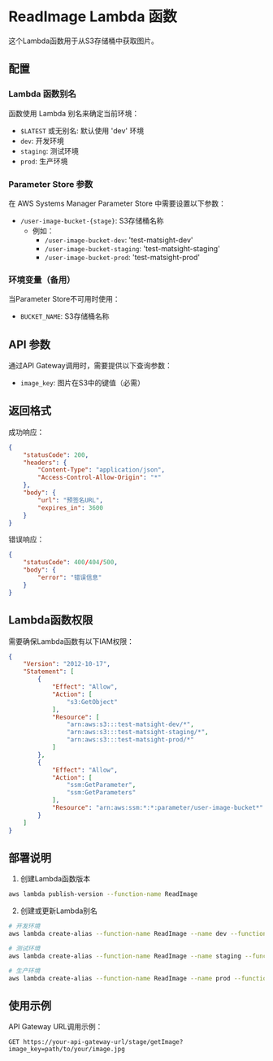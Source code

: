 # ReadImage Lambda 函数

这个Lambda函数用于从S3存储桶中获取图片。

## 配置

### Lambda 函数别名

函数使用 Lambda 别名来确定当前环境：
- `$LATEST` 或无别名: 默认使用 'dev' 环境
- `dev`: 开发环境
- `staging`: 测试环境
- `prod`: 生产环境

### Parameter Store 参数

在 AWS Systems Manager Parameter Store 中需要设置以下参数：

- `/user-image-bucket-{stage}`: S3存储桶名称
  - 例如：
    - `/user-image-bucket-dev`: 'test-matsight-dev'
    - `/user-image-bucket-staging`: 'test-matsight-staging'
    - `/user-image-bucket-prod`: 'test-matsight-prod'

### 环境变量（备用）

当Parameter Store不可用时使用：
- `BUCKET_NAME`: S3存储桶名称

## API 参数

通过API Gateway调用时，需要提供以下查询参数：

- `image_key`: 图片在S3中的键值（必需）

## 返回格式

成功响应：
```json
{
    "statusCode": 200,
    "headers": {
        "Content-Type": "application/json",
        "Access-Control-Allow-Origin": "*"
    },
    "body": {
        "url": "预签名URL",
        "expires_in": 3600
    }
}
```

错误响应：
```json
{
    "statusCode": 400/404/500,
    "body": {
        "error": "错误信息"
    }
}
```

## Lambda函数权限

需要确保Lambda函数有以下IAM权限：

```json
{
    "Version": "2012-10-17",
    "Statement": [
        {
            "Effect": "Allow",
            "Action": [
                "s3:GetObject"
            ],
            "Resource": [
                "arn:aws:s3:::test-matsight-dev/*",
                "arn:aws:s3:::test-matsight-staging/*",
                "arn:aws:s3:::test-matsight-prod/*"
            ]
        },
        {
            "Effect": "Allow",
            "Action": [
                "ssm:GetParameter",
                "ssm:GetParameters"
            ],
            "Resource": "arn:aws:ssm:*:*:parameter/user-image-bucket*"
        }
    ]
}
```

## 部署说明

1. 创建Lambda函数版本
```bash
aws lambda publish-version --function-name ReadImage
```

2. 创建或更新Lambda别名
```bash
# 开发环境
aws lambda create-alias --function-name ReadImage --name dev --function-version 1

# 测试环境
aws lambda create-alias --function-name ReadImage --name staging --function-version 1

# 生产环境
aws lambda create-alias --function-name ReadImage --name prod --function-version 1
```

## 使用示例

API Gateway URL调用示例：
```
GET https://your-api-gateway-url/stage/getImage?image_key=path/to/your/image.jpg
``` 